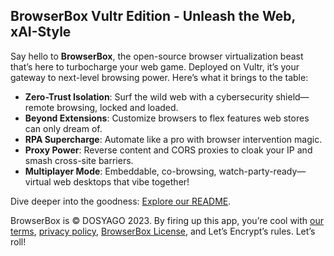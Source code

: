 ## BrowserBox Vultr Edition - Unleash the Web, xAI-Style

Say hello to **BrowserBox**, the open-source browser virtualization beast that’s here to turbocharge your web game. Deployed on Vultr, it’s your gateway to next-level browsing power. Here’s what it brings to the table:

- **Zero-Trust Isolation**: Surf the wild web with a cybersecurity shield—remote browsing, locked and loaded.
- **Beyond Extensions**: Customize browsers to flex features web stores can only dream of.
- **RPA Supercharge**: Automate like a pro with browser intervention magic.
- **Proxy Power**: Reverse content and CORS proxies to cloak your IP and smash cross-site barriers.
- **Multiplayer Mode**: Embeddable, co-browsing, watch-party-ready—virtual web desktops that vibe together!

Dive deeper into the goodness: [Explore our README](https://github.com/BrowserBox/BrowserBox).

BrowserBox is © DOSYAGO 2023. By firing up this app, you’re cool with [our terms](https://dosyago.com/terms.txt), [privacy policy](https://dosyago.com/privacy.txt), [BrowserBox License](https://github.com/BrowserBox/BrowserBox/blob/boss/LICENSE.md), and Let’s Encrypt’s rules. Let’s roll!

